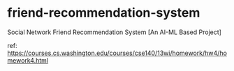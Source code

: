 # friend-recommendation-system
Social Network Friend Recommendation System
[An AI-ML Based Project]

ref: https://courses.cs.washington.edu/courses/cse140/13wi/homework/hw4/homework4.html
